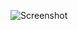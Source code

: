 ![Screenshot](https://raw.githubusercontent.com/Cryakl/Ultimate-RAT-Collection/refs/heads/main/DcRat/DcRat%20v1.0.4/Screenshot.png)
